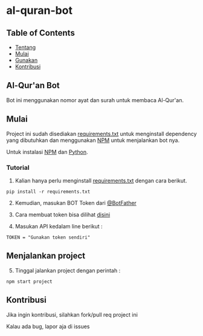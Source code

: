 # al-quran-bot

## Table of Contents

- [Tentang](#tentang)
- [Mulai](#mulai)
- [Gunakan](#usage)
- [Kontribusi](#kontribusi)

## Al-Qur'an Bot <a name = "tentang"></a>

Bot ini menggunakan nomor ayat dan surah untuk membaca Al-Qur'an.

## Mulai <a name = "mulai"></a>

Project ini sudah disediakan [requirements.txt](requirements.txt) untuk menginstall dependency yang dibutuhkan dan menggunakan [NPM](package.json) untuk menjalankan bot nya.

Untuk instalasi [NPM](https://nodejs.org/en/download) dan [Python](https://www.python.org/downloads/).


### Tutorial

1. Kalian hanya perlu menginstall [requirements.txt](requirements.txt) dengan cara berikut.

```
pip install -r requirements.txt
```

2. Kemudian, masukan BOT Token dari [@BotFather](https://telegram.me/BotFather)

3. Cara membuat token bisa dilihat [disini](https://netmonk.id/help/articles/%5Bnm-alerting-4%5Dbagaimana-cara-membuat-bot-telegram-dan-mendapatkan-bot-token?version=v5)

4. Masukan API kedalam line berikut :

```
TOKEN = "Gunakan token sendiri"
```

## Menjalankan project <a name = "usage"></a>

5. Tinggal jalankan project dengan perintah :

```
npm start project
```

## Kontribusi <a name = "kontribusi"></a>

Jika ingin kontribusi, silahkan fork/pull req project ini 

Kalau ada bug, lapor aja di issues
